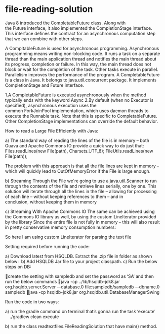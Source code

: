 # file-reading-solution

Java 8 introduced the CompletableFuture class. Along with the Future interface, it also implemented the CompletionStage interface. This interface defines the contract for an asynchronous computation step that we can combine with other steps.

A CompltableFuture is used for asynchronous programming. Asynchronous programming means writing non-blocking code. It runs a task on a separate thread than the main application thread and notifies the main thread about its progress, completion or failure.
In this way, the main thread does not block or wait for the completion of the task. Other tasks execute in parallel. Parallelism improves the performance of the program.
A CompletableFuture is a class in Java. It belongs to java.util.concurrent package. It
implements CompletionStage and Future interface.

1.A CompletableFuture is executed asynchronously when the method typically ends with the keyword Async
2.By default (when no Executor is specified), asynchronous execution uses the common ForkJoinPool implementation, which uses daemon threads to execute the Runnable task. Note that this is specific to CompletableFuture. Other CompletionStage implementations can override the default behavior.


How to read a Large File Efficiently with Java:

a) The standard way of reading the lines of the file is in memory – both Guava and Apache Commons IO provide a quick way to do just that:
Files.readLines(new File(path), Charsets.UTF_8);
FileUtils.readLines(new File(path));

The problem with this approach is that all the file lines are kept in memory – which will quickly lead to OutOfMemoryError if the File is large enough.

b) Streaming Through the File
we're going to use a java.util.Scanner to run through the contents of the file and retrieve lines serially, one by one.
This solution will iterate through all the lines in the file – allowing for processing of each line – without keeping references to them – and in conclusion, without keeping them in memory

c) Streaming With Apache Commons IO
The same can be achieved using the Commons IO library as well, by using the custom LineIterator provided by the library
Since the entire file is not fully in memory – this will also result in pretty conservative memory consumption numbers: 

So here I am using custom LineIterator for parsing the text file


Setting required before running the code:

a) Download latest from HSQLDB. Extract the .zip file in folder as shown below: 
b) Add HSQLDB Jar file to your project classpath.
c) Run the below steps on DB:

create the setting with sampledb and set the password as ‘SA’ and then run the below commands
java -cp ../lib/hsqldb-jdk8.jar org.hsqldb.server.Server --database.0 file:sampledb/sampledb --dbname.0 sampledb
java -cp hsqldb-jdk8.jar org.hsqldb.util.DatabaseManagerSwing


Run the code in two ways:

a) run the gradle command on terminal that’s gonna run the task ‘execute’
       ./gradlew clean execute

b) run the class readtextfiles.FileReadingSolution that have main() method.
